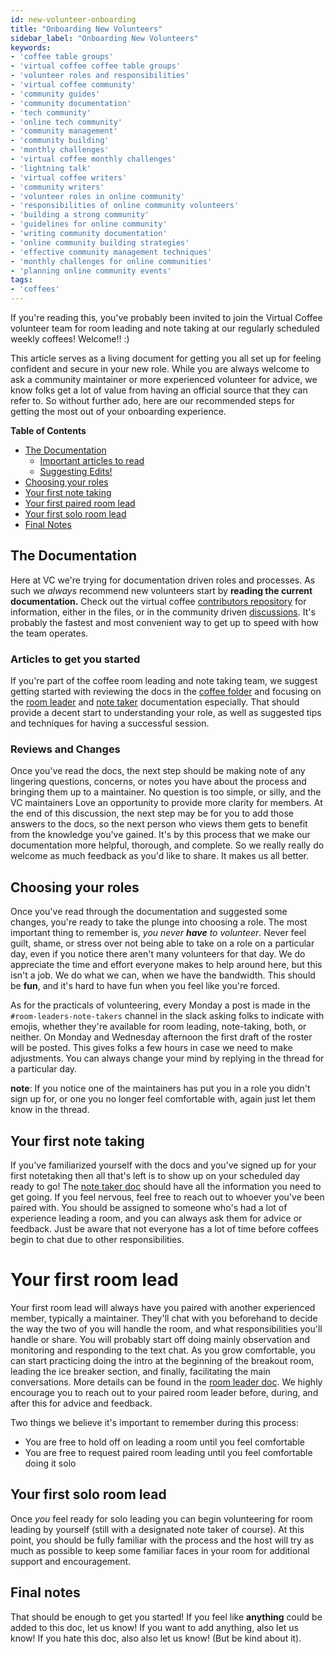 ```yaml
---
id: new-volunteer-onboarding
title: "Onboarding New Volunteers"
sidebar_label: "Onboarding New Volunteers"
keywords: 
- 'coffee table groups'
- 'virtual coffee coffee table groups'
- 'volunteer roles and responsibilities'
- 'virtual coffee community'
- 'community guides'
- 'community documentation'
- 'tech community'
- 'online tech community'
- 'community management'
- 'community building'
- 'monthly challenges'
- 'virtual coffee monthly challenges'
- 'lightning talk'
- 'virtual coffee writers'
- 'community writers'
- 'volunteer roles in online community'
- 'responsibilities of online community volunteers'
- 'building a strong community'
- 'guidelines for online community'
- 'writing community documentation'
- 'online community building strategies'
- 'effective community management techniques'
- 'monthly challenges for online communities'
- 'planning online community events'
tags:
- 'coffees'
---
```


If you're reading this, you've probably been invited to join the Virtual Coffee volunteer team for room leading and note taking at our
regularly scheduled weekly coffees! Welcome!! :)

This article serves as a living document for getting you all set up for feeling confident and secure in your new role.
While you are always welcome to ask a community maintainer or more experienced volunteer for advice,
we know folks get a lot of value from having an official source that they can refer to. So without further ado, here are our recommended steps for getting the most
out of your onboarding experience.

**Table of Contents**

- [The Documentation](#the-documentation)
  - [Important articles to read](#articles-to-get-you-started)
  - [Suggesting Edits!](#reviews-and-changes)
- [Choosing your roles](#choosing-your-roles)
- [Your first note taking](#your-first-note-taking)
- [Your first paired room lead](#your-first-room-lead)
- [Your first solo room lead](#your-first-solo-room-lead)
- [Final Notes](#final-notes)

## The Documentation

Here at VC we're trying for documentation driven roles and processes. As such we _always_ recommend new volunteers start by **reading the current documentation.** Check out the virtual coffee [contributors
repository](https://github.com/Virtual-Coffee/VC-Community-Docs) for information, either in the files, or in the community driven
[discussions](https://github.com/Virtual-Coffee/VC-Community-Docs/discussions). It's probably the fastest and most convenient way to get up to speed with how the team operates.

### Articles to get you started

If you're part of the coffee room leading and note taking team, we suggest getting started with reviewing the docs in the [coffee folder](https://github.com/Virtual-Coffee/VC-Community-Docs/tree/main/coffees)
and focusing on the [room leader](https://github.com/Virtual-Coffee/VC-Community-Docs/tree/main/coffees/RoomLeaders-ConversationFacilitators) and [note taker](https://github.com/Virtual-Coffee/VC-Community-Docs/tree/main/coffees/Notetakers)
documentation especially. That should provide a decent start to understanding your role, as well as suggested tips and techniques for having a successful session.

### Reviews and Changes

Once you've read the docs, the next step should be making note of any lingering questions, concerns, or notes you have about the process and bringing them up to a maintainer. No question is
too simple, or silly, and the VC maintainers Love an opportunity to provide more clarity for members. At the end of this discussion, the next step may be for you to add
those answers to the docs, so the next person who views them gets to benefit from the knowledge you've gained. It's by this process that we make our documentation more
helpful, thorough, and complete. So we really really do welcome as much feedback as you'd like to share. It makes us all better.

## Choosing your roles

Once you've read through the documentation and suggested some changes, you're ready to take the plunge into choosing a role. The most important thing to remember is,
_you never **have** to volunteer_. Never feel guilt, shame, or stress over not being able to take on a role on a particular day,
even if you notice there aren't many volunteers for that day. We do appreciate the time and effort everyone makes to help around here, but this isn't a job. We
do what we can, when we have the bandwidth. This should be **fun**, and it's hard to have fun when you feel like you're forced.

As for the practicals of volunteering, every Monday a post is made in the `#room-leaders-note-takers` channel in the slack asking folks to indicate with emojis,
whether they're available for room leading, note-taking, both, or neither. On Monday and Wednesday afternoon the first draft of the roster will be posted. This
gives folks a few hours in case we need to make adjustments. You can always change your mind by replying in the thread for a particular day.

**note**: If you notice one of the maintainers has put you in a role you didn't sign up for, or one you no longer feel comfortable with, again just let them know
in the thread.

## Your first note taking

If you've familiarized yourself with the docs and you've signed up for your first notetaking then all that's left is to show up on your scheduled day ready to go!
The [note taker doc](https://github.com/Virtual-Coffee/VC-Community-Docs/tree/main/coffees/Notetakers) should have all the information you need to get going. If you
feel nervous, feel free to reach out to whoever you've been paired with. You should be assigned to someone who's had a lot of experience leading a room, and you can
always ask them for advice or feedback. Just be aware that not everyone has a lot of time before coffees begin to chat due to other responsibilities.

# Your first room lead

Your first room lead will always have you paired with another experienced member, typically a maintainer. They'll chat with you beforehand to decide the way the two
of you will handle the room, and what responsibilities you'll handle or share. You will probably start off doing mainly observation and monitoring and responding to the
text chat. As you grow comfortable, you can start practicing doing the intro at the beginning of the breakout room, leading the ice breaker section, and finally, facilitating the main conversations.
More details can be found in the [room leader doc](https://github.com/Virtual-Coffee/VC-Community-Docs/tree/main/coffees/RoomLeaders-ConversationFacilitators).
We highly encourage you to reach out to your paired room leader before, during, and after this for advice and feedback.

Two things we believe it's important to remember during this process:

- You are free to hold off on leading a room until you feel comfortable
- You are free to request paired room leading until you feel comfortable doing it solo

## Your first solo room lead

Once _you_ feel ready for solo leading you can begin volunteering for room leading by yourself (still with a designated note taker of course).
At this point, you should be fully familiar with the process and the host will try as much as possible to keep some familiar faces in your room for additional support and encouragement.

## Final notes

That should be enough to get you started! If you feel like **anything** could be added to this doc, let us know! If you want to add anything, also let us know! If you hate this doc, also also let us know! (But be kind about it).
